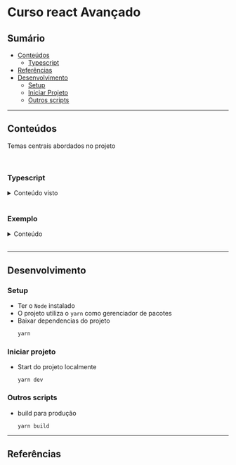 # Curso react Avançado

## Sumário
- [Conteúdos](#conteúdos)
  - [Typescript](#typescript)
- [Referências](#referências)
- [Desenvolvimento](#desenvolvimento)
  - [Setup](#setup)
  - [Iniciar Projeto](#iniciar-projeto)
  - [Outros scripts](#outros-scripts)

---

## Conteúdos
Temas centrais abordados no projeto

<br>

### Typescript

<details>
<summary>Conteúdo visto</summary>

- topico 1
---
</details>
<br>

### Exemplo

<details>
<summary>Conteúdo</summary>

- topico 1
---
</details>
<br>

---

## Desenvolvimento

### Setup

- Ter o `Node` instalado
- O projeto utiliza o `yarn` como gerenciador de pacotes
- Baixar dependencias do projeto
  ```bash
  yarn
  ```

### Iniciar projeto
- Start do projeto localmente
  ```
  yarn dev
  ```

### Outros scripts
- build para produção
  ```
  yarn build
  ```
---

## Referências

